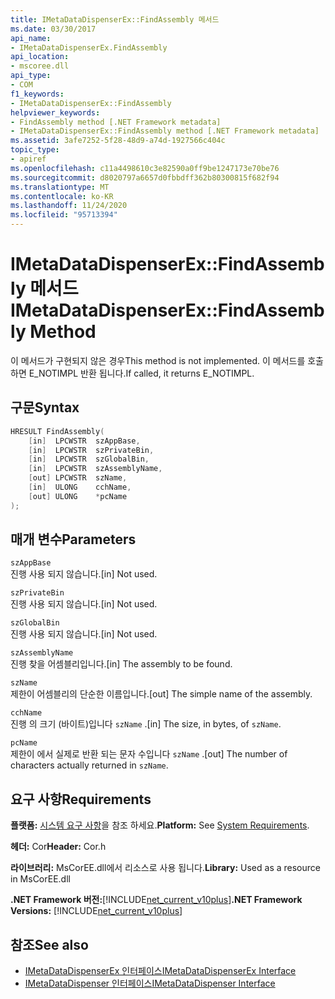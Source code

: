 ```yaml
---
title: IMetaDataDispenserEx::FindAssembly 메서드
ms.date: 03/30/2017
api_name:
- IMetaDataDispenserEx.FindAssembly
api_location:
- mscoree.dll
api_type:
- COM
f1_keywords:
- IMetaDataDispenserEx::FindAssembly
helpviewer_keywords:
- FindAssembly method [.NET Framework metadata]
- IMetaDataDispenserEx::FindAssembly method [.NET Framework metadata]
ms.assetid: 3afe7252-5f28-48d9-a74d-1927566c404c
topic_type:
- apiref
ms.openlocfilehash: c11a4498610c3e82590a0ff9be1247173e70be76
ms.sourcegitcommit: d8020797a6657d0fbbdff362b80300815f682f94
ms.translationtype: MT
ms.contentlocale: ko-KR
ms.lasthandoff: 11/24/2020
ms.locfileid: "95713394"
---
```

# <a name="imetadatadispenserexfindassembly-method"></a><span data-ttu-id="816ce-102">IMetaDataDispenserEx::FindAssembly 메서드</span><span class="sxs-lookup"><span data-stu-id="816ce-102">IMetaDataDispenserEx::FindAssembly Method</span></span>

<span data-ttu-id="816ce-103">이 메서드가 구현되지 않은 경우</span><span class="sxs-lookup"><span data-stu-id="816ce-103">This method is not implemented.</span></span> <span data-ttu-id="816ce-104">이 메서드를 호출 하면 E_NOTIMPL 반환 됩니다.</span><span class="sxs-lookup"><span data-stu-id="816ce-104">If called, it returns E_NOTIMPL.</span></span>  
  
## <a name="syntax"></a><span data-ttu-id="816ce-105">구문</span><span class="sxs-lookup"><span data-stu-id="816ce-105">Syntax</span></span>  
  
```cpp  
HRESULT FindAssembly(  
    [in]  LPCWSTR  szAppBase,  
    [in]  LPCWSTR  szPrivateBin,  
    [in]  LPCWSTR  szGlobalBin,  
    [in]  LPCWSTR  szAssemblyName,  
    [out] LPCWSTR  szName,  
    [in]  ULONG    cchName,  
    [out] ULONG    *pcName  
);  
```  
  
## <a name="parameters"></a><span data-ttu-id="816ce-106">매개 변수</span><span class="sxs-lookup"><span data-stu-id="816ce-106">Parameters</span></span>  

 `szAppBase`  
 <span data-ttu-id="816ce-107">진행 사용 되지 않습니다.</span><span class="sxs-lookup"><span data-stu-id="816ce-107">[in] Not used.</span></span>  
  
 `szPrivateBin`  
 <span data-ttu-id="816ce-108">진행 사용 되지 않습니다.</span><span class="sxs-lookup"><span data-stu-id="816ce-108">[in] Not used.</span></span>  
  
 `szGlobalBin`  
 <span data-ttu-id="816ce-109">진행 사용 되지 않습니다.</span><span class="sxs-lookup"><span data-stu-id="816ce-109">[in] Not used.</span></span>  
  
 `szAssemblyName`  
 <span data-ttu-id="816ce-110">진행 찾을 어셈블리입니다.</span><span class="sxs-lookup"><span data-stu-id="816ce-110">[in] The assembly to be found.</span></span>  
  
 `szName`  
 <span data-ttu-id="816ce-111">제한이 어셈블리의 단순한 이름입니다.</span><span class="sxs-lookup"><span data-stu-id="816ce-111">[out] The simple name of the assembly.</span></span>  
  
 `cchName`  
 <span data-ttu-id="816ce-112">진행 의 크기 (바이트)입니다 `szName` .</span><span class="sxs-lookup"><span data-stu-id="816ce-112">[in] The size, in bytes, of `szName`.</span></span>  
  
 `pcName`  
 <span data-ttu-id="816ce-113">제한이 에서 실제로 반환 되는 문자 수입니다 `szName` .</span><span class="sxs-lookup"><span data-stu-id="816ce-113">[out] The number of characters actually returned in `szName`.</span></span>  
  
## <a name="requirements"></a><span data-ttu-id="816ce-114">요구 사항</span><span class="sxs-lookup"><span data-stu-id="816ce-114">Requirements</span></span>  

 <span data-ttu-id="816ce-115">**플랫폼:** [시스템 요구 사항](../../get-started/system-requirements.md)을 참조 하세요.</span><span class="sxs-lookup"><span data-stu-id="816ce-115">**Platform:** See [System Requirements](../../get-started/system-requirements.md).</span></span>  
  
 <span data-ttu-id="816ce-116">**헤더:** Cor</span><span class="sxs-lookup"><span data-stu-id="816ce-116">**Header:** Cor.h</span></span>  
  
 <span data-ttu-id="816ce-117">**라이브러리:** MsCorEE.dll에서 리소스로 사용 됩니다.</span><span class="sxs-lookup"><span data-stu-id="816ce-117">**Library:** Used as a resource in MsCorEE.dll</span></span>  
  
 <span data-ttu-id="816ce-118">**.NET Framework 버전:**[!INCLUDE[net_current_v10plus](../../../../includes/net-current-v10plus-md.md)]</span><span class="sxs-lookup"><span data-stu-id="816ce-118">**.NET Framework Versions:** [!INCLUDE[net_current_v10plus](../../../../includes/net-current-v10plus-md.md)]</span></span>  
  
## <a name="see-also"></a><span data-ttu-id="816ce-119">참조</span><span class="sxs-lookup"><span data-stu-id="816ce-119">See also</span></span>

- [<span data-ttu-id="816ce-120">IMetaDataDispenserEx 인터페이스</span><span class="sxs-lookup"><span data-stu-id="816ce-120">IMetaDataDispenserEx Interface</span></span>](imetadatadispenserex-interface.md)
- [<span data-ttu-id="816ce-121">IMetaDataDispenser 인터페이스</span><span class="sxs-lookup"><span data-stu-id="816ce-121">IMetaDataDispenser Interface</span></span>](imetadatadispenser-interface.md)
